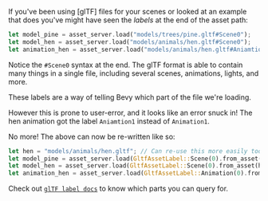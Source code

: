 <!-- glTF labels: add enum to avoid misspelling and keep up-to-date list documented -->
<!-- https://github.com/bevyengine/bevy/pull/13586 -->

If you've been using [glTF] files for your scenes or looked at an example that does you've might have seen the _labels_ at the end of the asset path:

```rust
let model_pine = asset_server.load("models/trees/pine.gltf#Scene0");
let model_hen = asset_server.load("models/animals/hen.gltf#Scene0");
let animation_hen = asset_server.load("models/animals/hen.gltf#Aniamtion1"); // Oh no!
```

Notice the `#Scene0` syntax at the end. The glTF format is able to contain many things in a single file, including several scenes, animations, lights, and more.

These labels are a way of telling Bevy which part of the file we're loading.

However this is prone to user-error, and it looks like an error snuck in! The hen animation got the label `Aniamtion1` instead of `Animation1`.

No more! The above can now be re-written like so:

```rust
let hen = "models/animals/hen.gltf"; // Can re-use this more easily too
let model_pine = asset_server.load(GltfAssetLabel::Scene(0).from_asset("models/trees/pine.gltf"));
let model_hen = asset_server.load(GltfAssetLabel::Scene(0).from_asset(hen));
let animation_hen = asset_server.load(GltfAssetLabel::Animation(0).from_asset(hen)); // No typo!
```

Check out [`glTF label docs`] to know which parts you can query for.

[`glTF`]: https://www.khronos.org/gltf/
[`glTF label docs`]: http://dev-docs.bevyengine.org/bevy/gltf/enum.GltfAssetLabel.html
